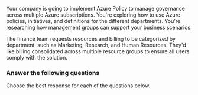 Your company is going to implement Azure Policy to manage governance across multiple Azure subscriptions. You're exploring how to use Azure policies, initiatives, and definitions for the different departments. You're researching how management groups can support your business scenarios.

The finance team requests resources and billing to be categorized by department, such as Marketing, Research, and Human Resources. They'd like billing consolidated across multiple resource groups to ensure all users comply with the solution.

### Answer the following questions

Choose the best response for each of the questions below. 